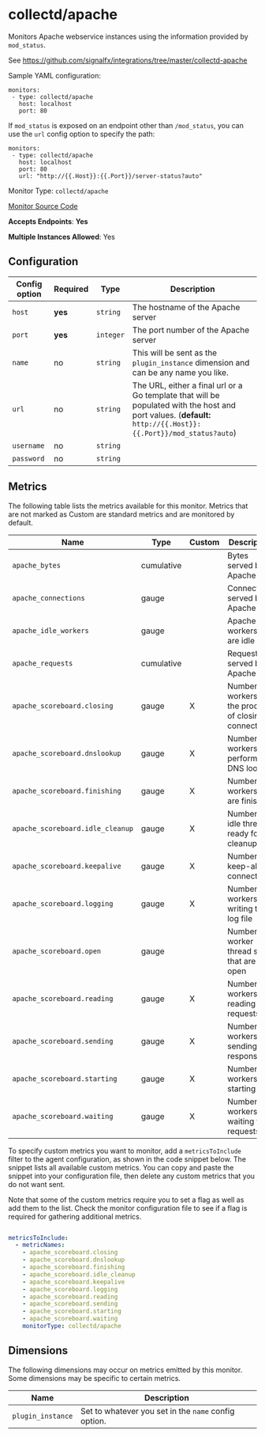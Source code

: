<!--- GENERATED BY gomplate from scripts/docs/monitor-page.md.tmpl --->

# collectd/apache

 Monitors Apache webservice instances using
the information provided by `mod_status`.

See https://github.com/signalfx/integrations/tree/master/collectd-apache

Sample YAML configuration:

```
monitors:
 - type: collectd/apache
   host: localhost
   port: 80
```

If `mod_status` is exposed on an endpoint other than `/mod_status`, you can
use the `url` config option to specify the path:

```
monitors:
 - type: collectd/apache
   host: localhost
   port: 80
   url: "http://{{.Host}}:{{.Port}}/server-status?auto"
```


Monitor Type: `collectd/apache`

[Monitor Source Code](https://github.com/signalfx/signalfx-agent/tree/master/internal/monitors/collectd/apache)

**Accepts Endpoints**: **Yes**

**Multiple Instances Allowed**: Yes

## Configuration

| Config option | Required | Type | Description |
| --- | --- | --- | --- |
| `host` | **yes** | `string` | The hostname of the Apache server |
| `port` | **yes** | `integer` | The port number of the Apache server |
| `name` | no | `string` | This will be sent as the `plugin_instance` dimension and can be any name you like. |
| `url` | no | `string` | The URL, either a final url or a Go template that will be populated with the host and port values. (**default:** `http://{{.Host}}:{{.Port}}/mod_status?auto`) |
| `username` | no | `string` |  |
| `password` | no | `string` |  |




## Metrics

The following table lists the metrics available for this monitor. Metrics that are not marked as Custom are standard metrics and are monitored by default.

| Name | Type | Custom | Description |
| ---  | ---  | ---    | ---         |
| `apache_bytes` | cumulative |  | Bytes served by Apache |
| `apache_connections` | gauge |  | Connections served by Apache |
| `apache_idle_workers` | gauge |  | Apache workers that are idle |
| `apache_requests` | cumulative |  | Requests served by Apache |
| `apache_scoreboard.closing` | gauge | X | Number of workers in the process of closing connections |
| `apache_scoreboard.dnslookup` | gauge | X | Number of workers performing DNS lookup |
| `apache_scoreboard.finishing` | gauge | X | Number of workers that are finishing |
| `apache_scoreboard.idle_cleanup` | gauge | X | Number of idle threads ready for cleanup |
| `apache_scoreboard.keepalive` | gauge | X | Number of keep-alive connections |
| `apache_scoreboard.logging` | gauge | X | Number of workers writing to log file |
| `apache_scoreboard.open` | gauge |  | Number of worker thread slots that are open |
| `apache_scoreboard.reading` | gauge | X | Number of workers reading requests |
| `apache_scoreboard.sending` | gauge | X | Number of workers sending responses |
| `apache_scoreboard.starting` | gauge | X | Number of workers starting up |
| `apache_scoreboard.waiting` | gauge | X | Number of workers waiting for requests |


To specify custom metrics you want to monitor, add a `metricsToInclude` filter
to the agent configuration, as shown in the code snippet below. The snippet
lists all available custom metrics. You can copy and paste the snippet into
your configuration file, then delete any custom metrics that you do not want
sent.

Note that some of the custom metrics require you to set a flag as well as add
them to the list. Check the monitor configuration file to see if a flag is
required for gathering additional metrics.

```yaml

metricsToInclude:
  - metricNames:
    - apache_scoreboard.closing
    - apache_scoreboard.dnslookup
    - apache_scoreboard.finishing
    - apache_scoreboard.idle_cleanup
    - apache_scoreboard.keepalive
    - apache_scoreboard.logging
    - apache_scoreboard.reading
    - apache_scoreboard.sending
    - apache_scoreboard.starting
    - apache_scoreboard.waiting
    monitorType: collectd/apache
```


## Dimensions

The following dimensions may occur on metrics emitted by this monitor.  Some
dimensions may be specific to certain metrics.

| Name | Description |
| ---  | ---         |
| `plugin_instance` | Set to whatever you set in the `name` config option. |



